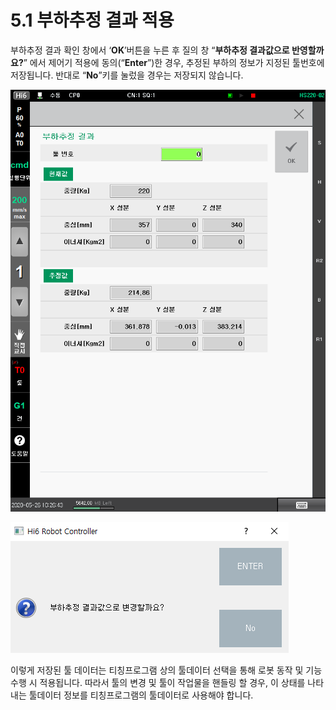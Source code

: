 ﻿# 5.1 부하추정 결과 적용

부하추정 결과 확인 창에서 ‘**OK**’버튼을 누른 후 질의 창 “**부하추정 결과값으로 반영할까요?**” 에서 제어기 적용에 동의(“**Enter**”)한 경우, 추정된 부하의 정보가 지정된 툴번호에 저장됩니다. 반대로 “**No**”키를 눌렀을 경우는 저장되지 않습니다.

![그림 10 부하추정 결과 화면](<../_assets/image_1.png>)

![그림 11 부하추정 결과 반영 질의 창](<../_assets/image_6.png>)

이렇게 저장된 툴 데이터는 티칭프로그램 상의 툴데이터 선택을 통해 로봇 동작 및 기능 수행 시 적용됩니다. 따라서 툴의 변경 및 툴이 작업물을 핸들링 할 경우, 이 상태를 나타내는 툴데이터 정보를 티칭프로그램의 툴데이터로 사용해야 합니다.
